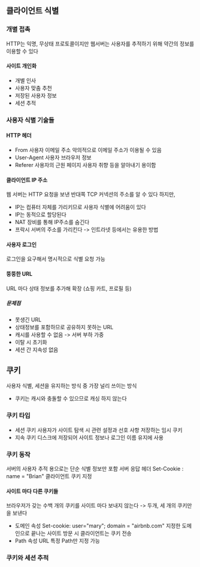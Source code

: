 ## 클라이언트 식별
### 개별 접촉
HTTP는 익명, 무상태 프로토콜이지만
웹서버는 사용자를 추적하기 위해 약간의 정보를 이용할 수 있다
#### 사이트 개인화
- 개별 인사
- 사용자 맞춤 추천
- 저장된 사용자 정보
- 세션 추적
### 사용자 식별 기술들
#### HTTP 헤더
- From 사용자 이메일 주소
  악의적으로 이메일 주소가 이용될 수 있음
- User-Agent 사용자 브라우저 정보
- Referer 사용자의 근원 페이지
  사용자 취향 등을 알아내기 용이함
#### 클라이언트 IP 주소
웹 서버는 HTTP 요청을 보낸 반대쪽 TCP 커넥션의 주소를 알 수 있다
하지만,
- IP는 컴퓨터 자체를 가리키므로 사용자 식별에 어려움이 있다
- IP는 동적으로 할당된다
- NAT 장비를 통해 IP주소를 숨긴다
- 프락시 서버의 주소를 가리킨다
-> 인트라넷 등에서는 유용한 방법
#### 사용자 로그인
로그인을 요구해서 명시적으로 식별 요청 가능
#### 뚱뚱한 URL
URL 마다 상태 정보를 추가해 확장 (쇼핑 카트, 프로필 등)
##### 문제점
- 못생긴 URL
- 상태정보를 포함하므로 공유하지 못하는 URL
- 캐시를 사용할 수 없음 -> 서버 부하 가중
- 이탈 시 초기화
- 세션 간 지속성 없음
## 쿠키
사용자 식별, 세션을 유지하는 방식 중 가장 널리 쓰이는 방식
- 쿠키는 캐시와 충돌할 수 있으므로 캐싱 하지 않는다
### 쿠키 타입
- 세션 쿠키
  사용자가 사이트 탐색 시 관련 설정과 선호 사항 저장하는 임시 쿠키
- 지속 쿠키
  디스크에 저장되어 사이트 정보나 로그인 이름 유지에 사용
### 쿠키 동작
서버의 사용자 추적 용으로는 단순 식별 정보만 포함
서버 응답 헤더 Set-Cookie : name = "Brian" 클라이언트 쿠키 지정
#### 사이트 마다 다른 쿠키들
브라우저가 갖는 수백 개의 쿠키를 사이트 마다 보내지 않는다 -> 두개, 세 개의 쿠키만을 보낸다
- 도메인 속성
  Set-cookie: user="mary"; domain = "airbnb.com"
  지정한 도메인으로 끝나는 사이트 방문 시 클라이언트는 쿠키 전송
- Path 속성
  URL 특정 Path만 지정 가능
### 쿠키와 세션 추적
